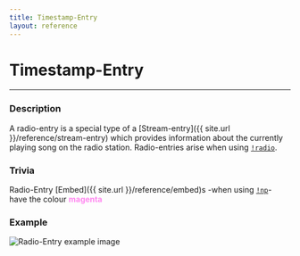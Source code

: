 ```yaml
---
title: Timestamp-Entry
layout: reference
---
```

# Timestamp-Entry
---
### Description
A radio-entry is a special type of a [Stream-entry]({{ site.url }}/reference/stream-entry) which provides information about the currently playing song on the radio station. Radio-entries arise when using [`!radio`]().
### Trivia
Radio-Entry [Embed]({{ site.url }}/reference/embed)s -when using [`!np`]()- have the colour **<span style="color:#FF88F0">magenta</span>**
### Example
![Radio-Entry example image](https://raw.githubusercontent.com/siku2/MusicBot/master/docs/assets/radio-entry.PNG)
